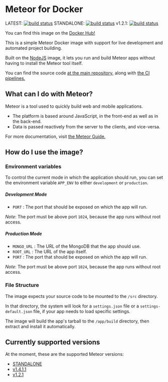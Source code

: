 Meteor for Docker
=================

LATEST: [![build status](https://git.larsvanherk.com/docker-images/meteor/badges/master/build.svg)](https://git.larsvanherk.com/docker-images/meteor/commits/master) STANDALONE: [![build status](https://git.larsvanherk.com/docker-images/meteor/badges/standalone/build.svg)](https://git.larsvanherk.com/docker-images/meteor/commits/standalone) v1.2.1: [![build status](https://git.larsvanherk.com/docker-images/meteor/badges/v1.2.1/build.svg)](https://git.larsvanherk.com/docker-images/meteor/commits/v1.2.1)

You can find this image on the [Docker Hub!](https://hub.docker.com/r/larsvh/meteor/)

This is a simple Meteor Docker image with support for live development and automated project building.

Built on the [NodeJS](https://hub.docker.com/_/node/) image, it lets you run and build Meteor apps without having to install the Meteor tool itself.

You can find the source code [at the main repository](https://git.larsvanherk.com/docker-images/meteor), along with [the CI pipelines.](https://git.larsvanherk.com/docker-images/meteor/pipelines)

## What can I do with Meteor?

Meteor is a tool used to quickly build web and mobile applications.

* The platform is based around JavaScript, in the front-end as well as in the back-end.  
* Data is passed reactively from the server to the clients, and vice-versa.

For more documentation, visit [the Meteor Guide.](https://guide.meteor.com/)

## How do I use the image?

### Environment variables

To control the current mode in which the application should run, you can set the
environment variable `APP_ENV` to either `development` or `production`.

##### Development Mode

* `PORT` : The port that should be exposed on which the app will run.

*Note*: The port must be above port `1024`, because the app runs without root access.

##### Production Mode

* `MONGO_URL` : The URL of the MongoDB that the app should use.
* `ROOT_URL` : The URL of the app itself.
* `PORT` : The port that should be exposed on which the app will run.

*Note*: The port must be above port `1024`, because the app runs without root access.

### File Structure

The image expects your source code to be mounted to the `/src` directory.  

In that directory, the system will look for a `settings.json` file or a `settings-default.json`
file, if your app needs to load specific settings.

The image will build the app's tarball to the `/app/build` directory, then extract and install it
automatically.

## Currently supported versions

At the moment, these are the supported Meteor versions:

* [STANDALONE](https://git.larsvanherk.com/docker-images/meteor/tree/standalone)
* [v1.4.1.1](https://git.larsvanherk.com/docker-images/meteor/tree/master)
* [v1.2.1](https://git.larsvanherk.com/docker-images/meteor/tree/v1.2.1)
